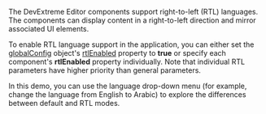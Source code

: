 The DevExtreme Editor components support right-to-left (RTL) languages. The components can display content in a right-to-left direction and mirror associated UI elements.

To enable RTL language support in the application, you can either set the [globalConfig](/Documentation/ApiReference/Common/Object_Structures/globalConfig/) object's [rtlEnabled](/Documentation/ApiReference/Common/Object_Structures/globalConfig/#rtlEnabled) property to **true** or specify each component's **rtlEnabled** property individually. Note that individual RTL parameters have higher priority than general parameters.

In this demo, you can use the language drop-down menu (for example, change the language from English to Arabic) to explore the differences between default and RTL modes.